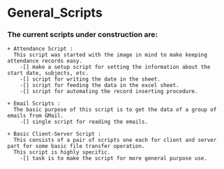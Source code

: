 # General_Scripts

  ### The current scripts under construction are:
    + Attendance Script :
      This script was started with the image in mind to make keeping attendance records easy.
        -[] make a setup script for setting the information about the start date, subjects, etc.
        -[] script for writing the date in the sheet.
        -[] script for feeding the data in the excel sheet.
        -[] script for automating the record inserting procedure.
        
    + Email Scripts :
      The basic purpose of this script is to get the data of a group of emails from GMail.
        -[] single script for reading the emails.
        
    + Basic Client-Server Script :
      This consists of a pair of scripts one each for client and server part for some basic file transfer operation.
      This script is highly specific.
        -[] task is to make the script for more general purpose use.
